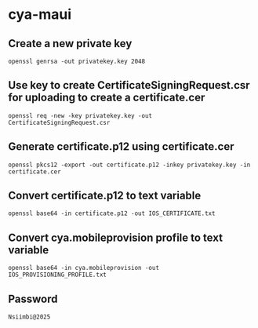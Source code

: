 # cya-maui

## Create a new private key
`openssl genrsa -out privatekey.key 2048`

## Use key to create CertificateSigningRequest.csr for uploading to create a certificate.cer
`openssl req -new -key privatekey.key -out CertificateSigningRequest.csr`

## Generate certificate.p12 using certificate.cer
`openssl pkcs12 -export -out certificate.p12 -inkey privatekey.key -in certificate.cer`

## Convert certificate.p12 to text variable
`openssl base64 -in certificate.p12 -out IOS_CERTIFICATE.txt`

## Convert cya.mobileprovision profile to text variable
`openssl base64 -in cya.mobileprovision -out IOS_PROVISIONING_PROFILE.txt`

## Password
`Nsiimbi@2025`